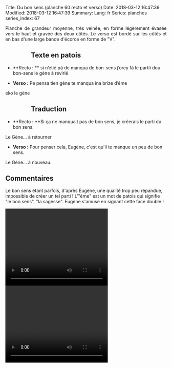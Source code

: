 Title: Du bon sens (planche 60 recto et verso)
Date: 2018-03-12 16:47:39
Modified: 2018-03-12 16:47:39
Summary: 
Lang: fr
Series: planches
series_index: 67

<p style="text-align:justify;">Planche de grandeur moyenne, très veinée, en forme légèrement évasée vers le haut et gravée des deux côtés.  Le verso est bordé sur les côtés et en bas d'une large bande d'écorce en forme de "V".</p>

<figure class="image-block" style="float: left;">
  <img alt="" src="{static}/images/planche_60_recto.png">
  <figcaption style="max-width: 278px"></figcaption>
</figure>

## Texte en patois


- **Recto : ** si  n’etié  pâ  de  manqua  de  bon-sens  j’orey  fâ  le  partiï  dou  bon-sens     le gène       à revirié

- **Verso :** Pe  pensa  tien  gène  te  manqua  ina  brize  d’ême

éko   le gène

<figure class="image-block" style="float: left;">
  <img alt="" src="{static}/images/planche_60_verso.png">
  <figcaption style="max-width: 316px"></figcaption>
</figure>


## Traduction
-  **Recto : **Si ça ne manquait pas de bon sens, je créerais le parti du bon sens.


Le Gène…    à retourner

- **Verso :** Pour penser cela, Eugène, c'est qu'il te manque un peu de bon sens.



Le Gène…  à nouveau.

## Commentaires
Le bon sens étant parfois, d'après Eugène, une qualité trop peu répandue,  impossible de créer un tel parti !
 L'"ême" est un mot de patois qui signifie "le bon sens", "la sagesse".
 Eugène s'amuse en signant cette face double !


<video width="320" height="240" controls>
  <source src="https://d1njpgd0ygatdn.cloudfront.net/video_60.mp4" type="video/mp4">
</video>

<video width="320" height="240" controls>
  <source src="https://d1njpgd0ygatdn.cloudfront.net/video_60bis.mp4" type="video/mp4">
</video>
